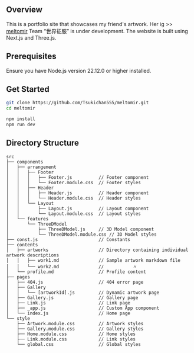 ## Overview
This is a portfolio site that showcases my friend's artwork.
Her ig >>  [meltomir](https://www.instagram.com/meltomir/)
Team “世界征服” is under development.
The website is built using Next.js and Three.js.


## Prerequisites
Ensure you have Node.js version 22.12.0 or higher installed.


## Get Started

```bash
git clone https://github.com/Tsukichan555/meltomir.git
cd meltomir

npm install
npm run dev
```

## Directory Structure
```
src
├── components
│   ├── arrangement
│   │   ├── Footer
│   │   │   ├── Footer.js          // Footer component
│   │   │   └── Footer.module.css  // Footer styles
│   │   ├── Header
│   │   │   ├── Header.js          // Header component
│   │   │   └── Header.module.css  // Header styles
│   │   └── Layout
│   │       ├── Layout.js          // Layout component
│   │       └── Layout.module.css  // Layout styles
│   └── features
│       └── ThreeDModel
│           ├── ThreeDModel.js     // 3D Model component
│           └── ThreeDModel.module.css // 3D Model styles
├── const.js                       // Constants
├── contents
│   ├── artworks                   // Directory containing individual artwork descriptions
│   │   ├── work1.md               // Sample artwork markdown file    
│   │   └── work2.md               //           〃
│   └── profile.md                 // Profile content
├── pages
│   ├── 404.js                     // 404 error page
│   ├── Gallery
│   │   └── [artworkId].js         // Dynamic artwork page
│   ├── Gallery.js                 // Gallery page
│   ├── Link.js                    // Link page
│   ├── _app.js                    // Custom App component
│   └── index.js                   // Home page
└── style
    ├── Artwork.module.css         // Artwork styles
    ├── Gallery.module.css         // Gallery styles
    ├── Home.module.css            // Home styles
    ├── Link.module.css            // Link styles
    └── global.css                 // Global styles
```

